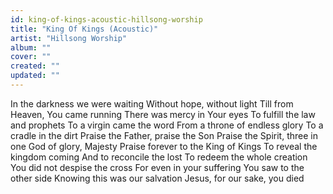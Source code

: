 ```yaml
---
id: king-of-kings-acoustic-hillsong-worship
title: "King Of Kings (Acoustic)"
artist: "Hillsong Worship"
album: ""
cover: ""
created: ""
updated: ""
---
```


In the darkness we were waiting
Without hope, without light
Till from Heaven, You came running
There was mercy in Your eyes
To fulfill the law and prophets
To a virgin came the word
From a throne of endless glory
To a cradle in the dirt
Praise the Father, praise the Son
Praise the Spirit, three in one
God of glory, Majesty
Praise forever to the King of Kings
To reveal the kingdom coming
And to reconcile the lost
To redeem the whole creation
You did not despise the cross
For even in your suffering
You saw to the other side
Knowing this was our salvation
Jesus, for our sake, you died